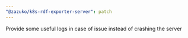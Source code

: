 ```yaml
---
"@zazuko/k8s-rdf-exporter-server": patch
---
```


Provide some useful logs in case of issue instead of crashing the server
